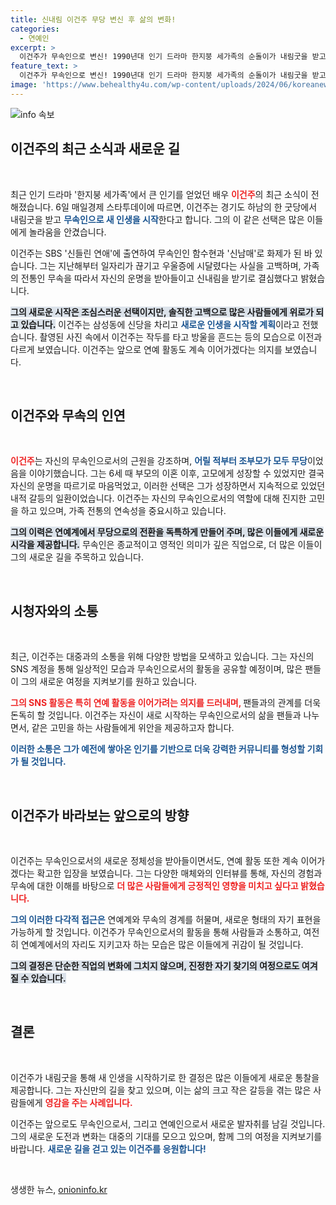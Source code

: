 ```yaml
---
title: 신내림 이건주 무당 변신 후 삶의 변화!
categories:
  - 연예인
excerpt: >
  이건주가 무속인으로 변신! 1990년대 인기 드라마 한지붕 세가족의 순돌이가 내림굿을 받고 새 삶을 시작하며 팬들을 놀라게 했다. 신내림을 통해 운명을 찾은 그의 진솔한 이야기와 새로운 도전이 궁금하다면 클릭하세요!
feature_text: >
  이건주가 무속인으로 변신! 1990년대 인기 드라마 한지붕 세가족의 순돌이가 내림굿을 받고 새 삶을 시작하며 팬들을 놀라게 했다. 신내림을 통해 운명을 찾은 그의 진솔한 이야기와 새로운 도전이 궁금하다면 클릭하세요!
image: 'https://www.behealthy4u.com/wp-content/uploads/2024/06/koreanews.jpg'
---
```


<p><img src="https://www.behealthy4u.com/wp-content/uploads/2024/06/koreanews.jpg" alt="info 속보" /></p>

<h2 data-ke-size="size26">이건주의 최근 소식과 새로운 길</h2>

<p data-ke-size="size16">&nbsp;</p>

<p>최근 인기 드라마 '한지붕 세가족'에서 큰 인기를 얻었던 배우 <b><span style="color: #ee2323;">이건주</span></b>의 최근 소식이 전해졌습니다. 6일 매일경제 스타투데이에 따르면, 이건주는 경기도 하남의 한 굿당에서 내림굿을 받고 <b><span style="color: #1a5490;">무속인으로 새 인생을 시작</span></b>한다고 합니다. 그의 이 같은 선택은 많은 이들에게 놀라움을 안겼습니다. </p>

<p>이건주는 SBS '신들린 연애'에 출연하여 무속인인 함수현과 '신남매'로 화제가 된 바 있습니다. 그는 지난해부터 일자리가 끊기고 우울증에 시달렸다는 사실을 고백하며, 가족의 전통인 무속을 따라서 자신의 운명을 받아들이고 신내림을 받기로 결심했다고 밝혔습니다. </p>

<p><b><span style="background-color: #21538527;">그의 새로운 시작은 조심스러운 선택이지만, 솔직한 고백으로 많은 사람들에게 위로가 되고 있습니다.</span></b> 이건주는 삼성동에 신당을 차리고 <b><span style="color: #1a5490;">새로운 인생을 시작할 계획</span></b>이라고 전했습니다. 촬영된 사진 속에서 이건주는 작두를 타고 방울을 흔드는 등의 모습으로 이전과 다르게 보였습니다. 이건주는 앞으로 연예 활동도 계속 이어가겠다는 의지를 보였습니다.</p>

<p data-ke-size="size16">&nbsp;</p>

<h2 data-ke-size="size26">이건주와 무속의 인연</h2>

<p data-ke-size="size16">&nbsp;</p>

<p><b><span style="color: #ee2323;">이건주</span></b>는 자신의 무속인으로서의 근원을 강조하며, <b><span style="color: #1a5490;">어릴 적부터 조부모가 모두 무당</span></b>이었음을 이야기했습니다. 그는 6세 때 부모의 이혼 이후, 고모에게 성장할 수 있었지만 결국 자신의 운명을 따르기로 마음먹었고, 이러한 선택은 그가 성장하면서 지속적으로 있었던 내적 갈등의 일환이었습니다. 이건주는 자신의 무속인으로서의 역할에 대해 진지한 고민을 하고 있으며, 가족 전통의 연속성을 중요시하고 있습니다.</p>

<p><b><span style="background-color: #21538527;">그의 이력은 연예계에서 무당으로의 전환을 독특하게 만들어 주며, 많은 이들에게 새로운 시각을 제공합니다.</span></b> 무속인은 종교적이고 영적인 의미가 깊은 직업으로, 더 많은 이들이 그의 새로운 길을 주목하고 있습니다.</p>

<p data-ke-size="size16">&nbsp;</p>

<h2 data-ke-size="size26">시청자와의 소통</h2>

<p data-ke-size="size16">&nbsp;</p>

<p>최근, 이건주는 대중과의 소통을 위해 다양한 방법을 모색하고 있습니다. 그는 자신의 SNS 계정을 통해 일상적인 모습과 무속인으로서의 활동을 공유할 예정이며, 많은 팬들이 그의 새로운 여정을 지켜보기를 원하고 있습니다. </p>

<p><b><span style="color: #ee2323;">그의 SNS 활동은 특히 연예 활동을 이어가려는 의지를 드러내며, </span></b> 팬들과의 관계를 더욱 돈독히 할 것입니다. 이건주는 자신이 새로 시작하는 무속인으로서의 삶을 팬들과 나누면서, 같은 고민을 하는 사람들에게 위안을 제공하고자 합니다. </p>

<p><b><span style="color: #1a5490;">이러한 소통은 그가 예전에 쌓아온 인기를 기반으로 더욱 강력한 커뮤니티를 형성할 기회가 될 것입니다.</span></b></p>

<p data-ke-size="size16">&nbsp;</p>

<h2 data-ke-size="size26">이건주가 바라보는 앞으로의 방향</h2>

<p data-ke-size="size16">&nbsp;</p>

<p>이건주는 무속인으로서의 새로운 정체성을 받아들이면서도, 연예 활동 또한 계속 이어가겠다는 확고한 입장을 보였습니다. 그는 다양한 매체와의 인터뷰를 통해, 자신의 경험과 무속에 대한 이해를 바탕으로 <b><span style="color: #ee2323;">더 많은 사람들에게 긍정적인 영향을 미치고 싶다고 밝혔습니다.</span></b></p>

<p><b><span style="color: #1a5490;">그의 이러한 다각적 접근은</span></b> 연예계와 무속의 경계를 허물며, 새로운 형태의 자기 표현을 가능하게 할 것입니다. 이건주가 무속인으로서의 활동을 통해 사람들과 소통하고, 여전히 연예계에서의 자리도 지키고자 하는 모습은 많은 이들에게 귀감이 될 것입니다. </p>

<p><b><span style="background-color: #21538527;">그의 결정은 단순한 직업의 변화에 그치지 않으며, 진정한 자기 찾기의 여정으로도 여겨질 수 있습니다.</span></b></p>

<p data-ke-size="size16">&nbsp;</p>

<h2 data-ke-size="size26">결론</h2>

<p data-ke-size="size16">&nbsp;</p>

<p>이건주가 내림굿을 통해 새 인생을 시작하기로 한 결정은 많은 이들에게 새로운 통찰을 제공합니다. 그는 자신만의 길을 찾고 있으며, 이는 삶의 크고 작은 갈등을 겪는 많은 사람들에게 <b><span style="color: #ee2323;">영감을 주는 사례입니다.</span></b> </p>

<p>이건주는 앞으로도 무속인으로서, 그리고 연예인으로서 새로운 발자취를 남길 것입니다. 그의 새로운 도전과 변화는 대중의 기대를 모으고 있으며, 함께 그의 여정을 지켜보기를 바랍니다. <b><span style="color: #1a5490;">새로운 길을 걷고 있는 이건주를 응원합니다!</span></b></p>

<p data-ke-size="size16">&nbsp;</p>
생생한 뉴스, <a href="https://onioninfo.kr" rel="dofollow">onioninfo.kr</a>


